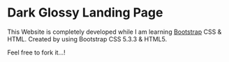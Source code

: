 # Dark Glossy Landing Page
This Website is completely developed while I am learning <a href="https://getbootstrap.com">Bootstrap</a> CSS & HTML. Created by using Bootstrap CSS 5.3.3 & HTML5.

Feel free to fork it...!
